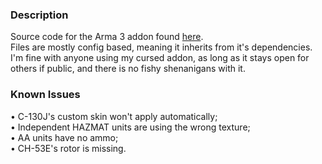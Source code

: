 <h3>Description</h3>
Source code for the Arma 3 addon found <a href="https://steamcommunity.com/sharedfiles/filedetails/?id=3096689766">here</a>.<br/>
Files are mostly config based, meaning it inherits from it's dependencies.<br/>
I'm fine with anyone using my cursed addon, as long as it stays open for others if public, and there is no fishy shenanigans with it.
<br/>
<h3>Known Issues</h3>
• C-130J's custom skin won't apply automatically;<br/>
• Independent HAZMAT units are using the wrong texture;<br/>
• AA units have no ammo;<br/>
• CH-53E's rotor is missing.
